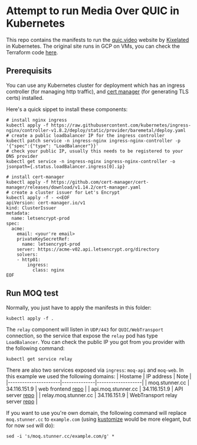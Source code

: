 # Attempt to run Media Over QUIC in Kubernetes

This repo contains the manifests to run the [quic.video](https://quic.video) website by [Kixelated](https://github.com/kixelated) in Kubernetes. The original site runs in GCP on VMs, you can check the Terraform code [here](https://github.com/kixelated/quic.video/tree/main/infra).

## Prerequisits

You can use any Kubernetes cluster for deployment which has an ingress controller (for managing http traffic), and [cert manager](https://cert-manager.io/) (for generating TLS certs) installed.

Here's a quick sippet to install these components:
```
# install nginx ingress
kubectl apply -f https://raw.githubusercontent.com/kubernetes/ingress-nginx/controller-v1.8.2/deploy/static/provider/baremetal/deploy.yaml
# create a public loadbalancer IP for the ingress controller
kubectl patch service -n ingress-nginx ingress-nginx-controller -p '{"spec":{"type": "LoadBalancer"}}'
# check your public IP, usually this needs to be registered to your DNS provider
kubectl get service -n ingress-nginx ingress-nginx-controller -o jsonpath={.status.loadBalancer.ingress[0].ip}

# install cert-manager
kubectl apply -f https://github.com/cert-manager/cert-manager/releases/download/v1.14.2/cert-manager.yaml
# create a cluster issuer for Let's Encrypt
kubectl apply -f - <<EOF
apiVersion: cert-manager.io/v1
kind: ClusterIssuer
metadata:
  name: letsencrypt-prod
spec:
  acme:
    email: <your're email>
    privateKeySecretRef:
      name: letsencrypt-prod
    server: https://acme-v02.api.letsencrypt.org/directory
    solvers:
    - http01:
        ingress:
          class: nginx
EOF
```

## Run MOQ test

Normally, you just have to apply the manifests in this folder:
```
kubectl apply -f .
```

The `relay` component will listen in `UDP/443` for `QUIC/WebTransport` connection, so the service
that expose the `relay` pod has type `LoadBalancer`. You can check the public IP you got from you provider
with the following command:
```
kubectl get service relay
```

There are also two services exposed via `ingress`: `moq-api` and `moq-web`.
In this example we used the following domains:
| Hostame              | IP address   | Note              |
|----------------------|--------------|-------------------|
| moq.stunner.cc       | 34.116.151.9 | web frontend [repo](https://github.com/kixelated/moq-js) |
| api.moq.stunner.cc   | 34.116.151.9 | API server   [repo](https://github.com/kixelated/moq-rs/tree/main/moq-api) |
| relay.moq.stunner.cc | 34.116.151.9 | WebTransport relay server [repo](https://github.com/kixelated/moq-rs/tree/main/moq-relay) |

If you want to use you're own domain, the following command will replace `moq.stunner.cc` to `example.com` 
(using [kustomize](https://github.com/kixelated/moq-rs/tree/main/moq-relay) would be more elegant, but for now `sed` will do):
```
sed -i 's/moq.stunner.cc/example.com/g' *
```

